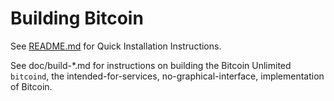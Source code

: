 # Building Bitcoin

See [README.md](README.md#quick-installation-instructions) for Quick Installation Instructions.

See doc/build-*.md for instructions on building the Bitcoin Unlimited 
`bitcoind`, the intended-for-services, no-graphical-interface, 
implementation of Bitcoin.
